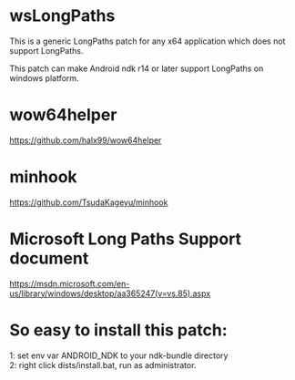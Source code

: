 # wsLongPaths
This is a generic LongPaths patch for any x64 application which does not support LongPaths.

This patch can make Android ndk r14 or later support LongPaths on windows platform.
  
  
  
# wow64helper
https://github.com/halx99/wow64helper
  
# minhook
https://github.com/TsudaKageyu/minhook
  
# Microsoft Long Paths Support document
https://msdn.microsoft.com/en-us/library/windows/desktop/aa365247(v=vs.85).aspx
  
  
# So easy to install this patch:  
1: set env var ANDROID_NDK to your ndk-bundle directory  
2: right click dists/install.bat, run as administrator.  
